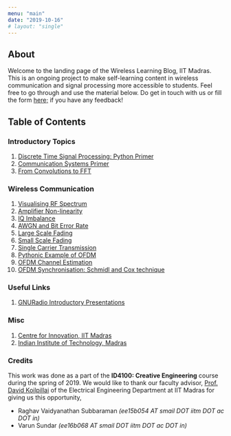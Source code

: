 ```yaml
---
menu: "main"
date: "2019-10-16"
# layout: "single" 
---
```

## About 

Welcome to the landing page of the Wireless Learning Blog, IIT Madras. This is an ongoing project to make self-learning content in wireless communication and signal processing more accessible to students. Feel free to go through and use the material below. Do get in touch with us or fill the form <a href="https://forms.gle/aDP5Drt9GreE5FQX7">here;</a> if you have any feedback!


## Table of Contents

### Introductory Topics

1. [Discrete Time Signal Processing: Python Primer](/posts/13-dsp-intro)
2. [Communication Systems Primer](/posts/12-intro-comsys)
3. [From Convolutions to FFT](/posts/5-conv-fft)

### Wireless Communication 

1. [Visualising RF Spectrum](/posts/11-visualising-rf-spectrum)
2. [Amplifier Non-linearity](/posts/8-non-linearity)
3. [IQ Imbalance](/posts/10-iq-imbalance)
4. [AWGN and Bit Error Rate](/posts/7-ber-awgn)
5. [Large Scale Fading](/posts/1-large-scale-fading)
6. [Small Scale Fading](/posts/2-small-scale-fading)
7. [Single Carrier Transmission](/posts/3-single-carrier)
8. [Pythonic Example of OFDM](/posts/4-ofdm-python)
9. [OFDM Channel Estimation](9-ofdm-channel-estimation)
10. [OFDM Synchronisation: Schmidl and Cox technique](/posts/6-schmidl-cox)

### Useful Links
1. [GNURadio Introductory Presentations](https://wiki.gnuradio.org/index.php/Presentations)

### Misc

1. [Centre for Innovation, IIT Madras](http://cfi.iitm.ac.in/wordpress/)
2. [Indian Institute of Technology, Madras](https://www.iitm.ac.in)

### Credits

This work was done as a part of the **ID4100: Creative Engineering** course  during the spring of 2019. We would like to thank our faculty advisor, [Prof. David Koilpillai](https://www.iitm.ac.in/info/fac/davidk) of the Electrical Engineering Department at IIT Madras for giving us this opportunity,

- Raghav Vaidyanathan Subbaraman _(ee15b054 AT smail DOT iitm DOT ac DOT in)_
- Varun Sundar _(ee16b068 AT smail DOT iitm DOT ac DOT in)_
